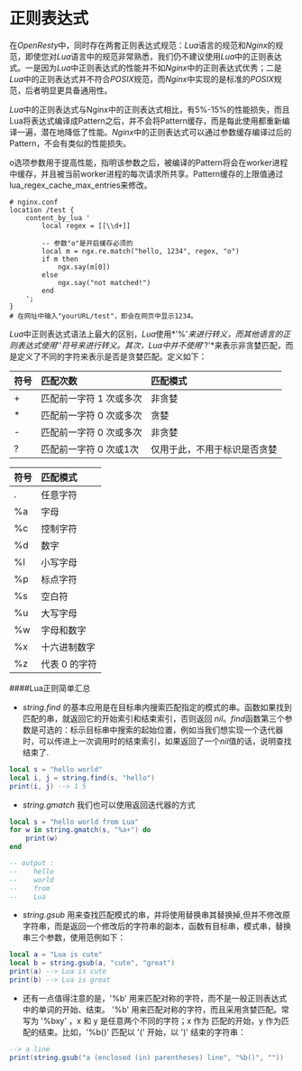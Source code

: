 # 正则表达式
在*OpenResty*中，同时存在两套正则表达式规范：*Lua*语言的规范和*Nginx*的规范，即使您对*Lua*语言中的规范非常熟悉，我们仍不建议使用*Lua*中的正则表达式。一是因为*Lua*中正则表达式的性能并不如*Nginx*中的正则表达式优秀；二是*Lua*中的正则表达式并不符合*POSIX*规范，而*Nginx*中实现的是标准的*POSIX*规范，后者明显更具备通用性。

*Lua*中的正则表达式与Nginx中的正则表达式相比，有5%-15%的性能损失，而且Lua将表达式编译成Pattern之后，并不会将Pattern缓存，而是每此使用都重新编译一遍，潜在地降低了性能。*Nginx*中的正则表达式可以通过参数缓存编译过后的Pattern，不会有类似的性能损失。

o选项参数用于提高性能，指明该参数之后，被编译的Pattern将会在worker进程中缓存，并且被当前worker进程的每次请求所共享。Pattern缓存的上限值通过lua_regex_cache_max_entries来修改。

```
# nginx.conf
location /test {
    content_by_lua '
        local regex = [[\\d+]]

        -- 参数"o"是开启缓存必须的
        local m = ngx.re.match("hello, 1234", regex, "o")  
        if m then
            ngx.say(m[0])
        else
            ngx.say("not matched!")
        end
    ';
}
# 在网址中输入"yourURL/test"，即会在网页中显示1234。
```

*Lua*中正则表达式语法上最大的区别，*Lua*使用*'%'*来进行转义，而其他语言的正则表达式使用*'\'*符号来进行转义。其次，*Lua*中并不使用*'?'*来表示非贪婪匹配，而是定义了不同的字符来表示是否是贪婪匹配。定义如下：

|符号 |匹配次数                   |匹配模式                      |
|:--- |:---|:---|
| + | 匹配前一字符 1 次或多次| 非贪婪                       |
| * | 匹配前一字符 0 次或多次| 贪婪                         |
| - | 匹配前一字符 0 次或多次| 非贪婪                       |
| ? | 匹配前一字符 0 次或1次 | 仅用于此，不用于标识是否贪婪 |

|符号|匹配模式     |
|:--- |:-------------|
| .  |任意字符     |
|%a  |字母         |
|%c  |控制字符     |
|%d  |数字         |
|%l  |小写字母     |
|%p  |标点字符     |
|%s  |空白符       |
|%u  |大写字母     |
|%w  |字母和数字   |
|%x  |十六进制数字 |
|%z  |代表 0 的字符|

####Lua正则简单汇总
-  *string.find* 的基本应用是在目标串内搜索匹配指定的模式的串。函数如果找到匹配的串，就返回它的开始索引和结束索引，否则返回 *nil*。*find*函数第三个参数是可选的：标示目标串中搜索的起始位置，例如当我们想实现一个迭代器时，可以传进上一次调用时的结束索引，如果返回了一个*nil*值的话，说明查找结束了.


```lua
local s = "hello world"
local i, j = string.find(s, "hello")
print(i, j) --> 1 5
```

- *string.gmatch* 我们也可以使用返回迭代器的方式

```lua
local s = "hello world from Lua"
for w in string.gmatch(s, "%a+") do  
    print(w)
end

-- output :
--    hello
--    world
--    from
--    Lua
```

-  *string.gsub* 用来查找匹配模式的串，并将使用替换串其替换掉,但并不修改原字符串，而是返回一个修改后的字符串的副本，函数有目标串，模式串，替换串三个参数，使用范例如下：

```lua
local a = "Lua is cute"
local b = string.gsub(a, "cute", "great")
print(a) --> Lua is cute
print(b) --> Lua is great
```

-  还有一点值得注意的是，'%b' 用来匹配对称的字符，而不是一般正则表达式中的单词的开始、结束。
'%b' 用来匹配对称的字符，而且采用贪婪匹配。常写为 '%bxy' ，x 和 y 是任意两个不同的字符；x 作为
匹配的开始，y 作为匹配的结束。比如，'%b()' 匹配以 '(' 开始，以 ')' 结束的字符串：

```lua
--> a line
print(string.gsub("a (enclosed (in) parentheses) line", "%b()", ""))
```
